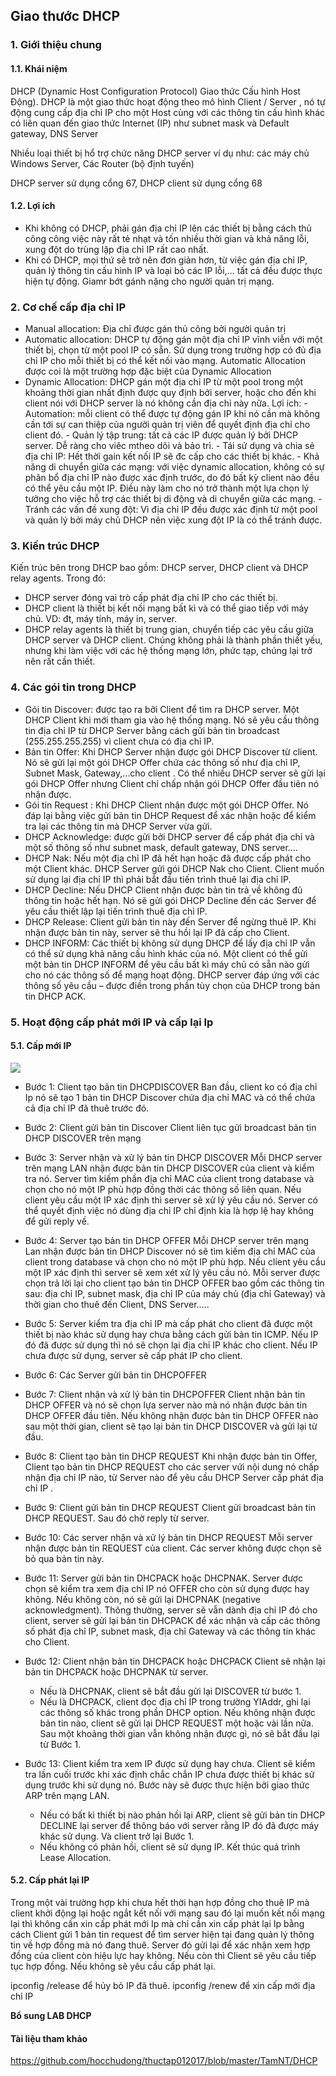 ## Giao thước DHCP
### 1. Giới thiệu chung
#### 1.1. Khái niệm
DHCP (Dynamic Host Configuration Protocol) Giao thức Cấu hình Host Động). DHCP là một giao thức hoạt động theo mô hình Client / Server , nó tự động cung cấp địa chỉ IP cho một Host cùng với các thông tin cấu hình khác có liên quan đến giao thức Internet (IP) như subnet mask và Default gateway, DNS Server

Nhiều loại thiết bị hổ trợ chức năng DHCP server ví dụ như: các máy chủ Windows Server, Các Router (bộ định tuyến)

DHCP server sử dụng cổng 67, DHCP client sử dụng cổng 68
#### 1.2. Lợi ích
- Khi không có DHCP, phải gán địa chỉ IP lên các thiết bị bằng cách thủ công công việc này rất tẻ nhạt và tốn nhiều thời gian và  khả năng lỗi, xung đột do trùng lặp địa chỉ IP rất cao nhất.
- Khi có DHCP, mọi thứ sẽ trở nên đơn giản hơn, từ việc gán địa chỉ IP, quản lý thông tin cấu hình IP và loại bỏ các IP lỗi,… tất cả đều được thực hiện tự động. Giamr bớt gánh nặng cho người quản trị mạng.

### 2. Cơ chế cấp địa chỉ IP
- Manual allocation: Địa chỉ được gán thủ công bởi người quản trị
- Automatic allocation: DHCP tự động gán một địa chỉ IP vĩnh viễn với một thiết bị, chọn từ một pool IP có sẵn. Sử dụng trong trường hợp có đủ địa chỉ IP cho mỗi thiết bị có thể kết nối vào mạng. Automatic Allocation được coi là một trường hợp đặc biệt của Dynamic Allocation 
- Dynamic Allocation: DHCP gán một địa chỉ IP từ một pool trong một khoảng thời gian nhất định được quy định bởi server, hoặc cho đến khi client nói với DHCP server là nó không cần địa chỉ này nữa.
Lợi ích:
		- Automation: mỗi client có thể được tự động gán IP khi nó cần mà không cần tới sự can thiệp của người quản trị viên để quyết định địa chỉ cho client đó.
		- Quản lý tập trung: tất cả các IP được quản lý bởi DHCP server. Dễ ràng cho viêc mtheo dõi và bảo trì.
		- Tái sử dụng và chia sẻ địa chỉ IP: Hết thời gain kết nối IP sẽ đc cấp cho các thiết bị khác. 
		- Khả năng di chuyển giữa các mạng: với việc dynamic allocation, không có sự phân bổ địa chỉ IP nào được xác định trước, do đó bất kỳ client nào đều có thể yêu cầu một IP. Điều này làm cho nó trở thành một lựa chọn lý tưởng cho việc hỗ trợ các thiết bị di động và di chuyển giữa các mạng.
		- Tránh các vấn đề xung đột: Vì địa chỉ IP đều được xác định từ một pool và quản lý bởi máy chủ DHCP nên việc xung đột IP là có thể tránh được.

### 3. Kiến trúc DHCP
Kiến trúc bên trong DHCP bao gồm: DHCP server, DHCP client và DHCP relay agents. Trong đó:
- DHCP server đóng vai trò cấp phát địa chỉ IP cho các thiết bị.
- DHCP client là thiết bị kết nối mạng bất kì và có thể giao tiếp với máy chủ.  VD: đt, máy tính, máy in, server.
- DHCP relay agents là thiết bị trung gian, chuyển tiếp các yêu cầu giữa DHCP server và DHCP client. Chúng không phải là thành phần thiết yếu, nhưng khi làm việc với các hệ thống mạng lớn, phức tạp, chúng lại trở nên rất cần thiết.

### 4. Các gói tin trong DHCP
- Gói tin Discover: được tạo ra bởi Client để tìm ra DHCP server. Một DHCP Client khi mới tham gia vào hệ thống mạng. Nó sẽ yêu cầu thông tin địa chỉ IP từ DHCP Server bằng cách gửi bản tin broadcast (255.255.255.255) vì client chưa có địa chỉ IP.
- Bản tin Offer: Khi DHCP Server nhận được gói DHCP Discover từ client. Nó sẽ gửi lại một gói DHCP Offer chứa các thông số như địa chỉ IP, Subnet Mask, Gateway,…cho client . Có thể nhiều DHCP server sẽ gửi lại gói DHCP Offer nhưng Client chỉ chấp nhận gói DHCP Offer đầu tiên nó nhận được.
- Gói tin Request : Khi DHCP Client nhận được một gói DHCP Offer. Nó đáp lại bằng việc gửi bản tin DHCP Request để xác nhận hoặc để kiểm tra lại các thông tin mà DHCP Server vừa gửi.
- DHCP Acknowledge: được gửi bởi DHCP server để cấp phát địa chỉ và một số thông số như subnet mask, default gateway, DNS server….
- DHCP Nak: Nếu một địa chỉ IP đã hết hạn hoặc đã được cấp phát cho một Client khác. DHCP Server gửi gói DHCP Nak cho Client. Client muốn sử dụng lại địa chỉ IP thì phải bắt đầu tiến trình thuê lại địa chỉ IP.
- DHCP Decline: Nếu DHCP Client nhận được bản tin trả về không đủ thông tin hoặc hết hạn. Nó sẽ gửi gói DHCP Decline đến các Server để yêu cầu thiết lập lại tiến trình thuê địa chỉ IP.
- DHCP Release: Client gửi bản tin này đến Server để ngừng thuê IP. Khi nhận được bản tin này, server sẽ thu hồi lại IP đã cấp cho Client.
- DHCP INFORM: Các thiết bị không sử dụng DHCP để lấy địa chỉ IP vẫn có thể sử dụng khả năng cấu hình khác của nó. Một client có thể gửi một bản tin DHCP INFORM để yêu cầu bất kì máy chủ có sẵn nào gửi cho nó các thông số để mạng hoạt động. DHCP server đáp ứng với các thông số yêu cầu – được điền trong phần tùy chọn của DHCP trong bản tin DHCP ACK.

### 5. Hoạt động cấp phát mới IP và cấp lại Ip
#### 5.1. Cấp mới IP
<img src="image/11.png">

- Bước 1: Client tạo bản tin DHCPDISCOVER
Ban đầu, client ko có địa chỉ Ip nó sẽ tạo 1 bản tin DHCP Discover chứa địa chỉ MAC và có thể chứa cả địa chỉ IP đã thuê trước đó.
- Bước 2: Client gửi bản tin Discover 
Client liên tục gửi broadcast bản tin DHCP DISCOVER trên mạng 
- Bước 3: Server nhận và xử lý bản tin DHCP DISCOVER
Mỗi DHCP server trên mạng LAN nhận được bản tin DHCP DISCOVER của client và kiểm tra nó. Server tìm kiếm phần địa chỉ MAC của client trong database và chọn cho nó một IP phù hợp đồng thời các thông số liên quan. Nếu client yêu cầu một IP xác định thì server sẽ xử lý yêu cầu nó. Server có thể quyết định việc nó dùng địa chỉ IP chỉ định kia là hợp lệ hay không để gửi reply về.
- Bước 4: Server tạo bản tin DHCP OFFER
Mỗi DHCP server trên mạng Lan nhận được bản tin DHCP Discover nó sẽ tìm kiếm địa chỉ MAC của client trong database và chọn cho nó một IP phù hợp. Nếu client yêu cầu một IP xác định thì server sẽ xem xét xử lý yêu cầu nó. 
Mỗi server được chọn trả lời lại cho client tạo bản tin DHCP OFFER bao gồm các thông tin sau: địa chỉ IP, subnet mask, địa chỉ IP của máy chủ (địa chỉ Gateway) và thời gian cho thuê đến Client, DNS Server…..
- Bước 5: Server kiểm tra địa chỉ IP mà cấp phát cho client đã được một thiết bị nào khác sử dụng hay chưa bằng cách gửi bản tin ICMP.
Nếu IP đó đã được sử dụng thì nó sẽ chọn lại địa chỉ IP khác cho client.
Nếu IP chưa được sử dụng, server sẽ cấp phát IP cho client.
- Bước 6: Các Server gửi bản tin DHCPOFFER
- Bước 7: Client nhận và xử lý bản tin DHCPOFFER
Client nhận bản tin DHCP OFFER và nó sẽ chọn lựa server nào mà nó nhận được bản tin DHCP OFFER đầu tiên. Nếu không nhận được bản tin DHCP OFFER nào sau một thời gian, client sẽ tạo lại bản tin DHCP DISCOVER và gửi lại từ đầu.
- Bước 8: Client tạo bản tin DHCP REQUEST
Khi nhận được bản tin Offer, Client tạo bản tin DHCP REQUEST cho các server vứi nội dung nó chấp nhận địa chỉ IP nào, từ Server nào để yêu cầu DHCP Server cấp phát địa chỉ IP .

- Bước 9: Client gửi bản tin DHCP REQUEST
Client gửi broadcast bản tin DHCP REQUEST. Sau đó chờ reply từ server.
- Bước 10: Các server nhận và xử lý bản tin DHCP REQUEST
Mỗi server nhận được bản tin REQUEST của client. Các server không được chọn sẽ bỏ qua bản tin này.
- Bước 11: Server gửi bản tin DHCPACK hoặc DHCPNAK.
Server được chọn sẽ kiểm tra xem địa chỉ IP nó OFFER cho còn sử dụng được hay không. Nếu không còn, nó sẽ gửi lại DHCPNAK (negative acknowledgment). Thông thường, server sẽ vẫn dành địa chỉ IP đó cho client, server sẽ gửi lại bản tin DHCPACK để xác nhận và cấp các thông số phát địa chỉ IP, subnet mask, địa chỉ Gateway  và các thông tin khác cho Client.
- Bước 12: Client nhận bản tin DHCPACK hoặc DHCPACK
Client sẽ nhận lại bản tin DHCPACK hoặc DHCPNAK từ server.
	- Nếu là DHCPNAK, client sẽ bắt đầu gửi lại DISCOVER từ bước 1.
	- Nếu là DHCPACK, client đọc địa chỉ IP trong trường YIAddr, ghi lại các thông số khác trong phần DHCP option.
Nếu không nhận được bản tin nào, client sẽ gửi lại DHCP REQUEST một hoặc vài lần nữa. Sau một khoảng thời gian vẫn không nhận được gì, nó sẽ bắt đầu lại từ Bước 1.
- Bước 13: Client kiểm tra xem IP được sử dụng hay chưa.
Client sẽ kiểm tra lần cuối trước khi xác định chắc chắn IP chưa được thiết bị khác sử dụng trước khi sử dụng nó. Bước này sẽ được thực hiện bởi giao thức ARP trên mạng LAN.
	- Nếu có bất kì thiết bị nào phản hồi lại ARP, client sẽ gửi bản tin DHCP DECLINE lại server để thông báo với server rằng IP đó đã được máy khác sử dụng. Và client trở lại Bước 1.
	- Nếu không có phản hồi, client sẽ sử dụng IP. Kết thúc quá trình Lease Allocation.

#### 5.2. Cấp phát lại IP
Trong một vài trường hợp khi chưa hết thời hạn hợp đồng cho thuê IP mà client khởi động lại hoặc ngắt kết nối với mạng sau đó lại muốn kết nối mạng lại thì không cần xin cấp phát mới Ip mà chỉ cần xin cấp phát lại Ip bằng cách Client gửi 1 bản tin request để tìm server hiện tại đang quản lý thông tin về hợp đồng mà nó đang thuê. Server đó gửi lại để xác nhận xem hợp đồng của client còn hiệu lực hay không. Nếu còn thì Client sẽ yêu cầu tiếp tục hợp đồng. Nếu không sẽ yêu cầu cấp phát lại.


ipconfig /release để hủy bỏ IP đã thuê.
ipconfig /renew để xin cấp mới địa chỉ IP

**Bổ sung LAB DHCP**
#### Tài liệu tham khảo
https://github.com/hocchudong/thuctap012017/blob/master/TamNT/DHCP
